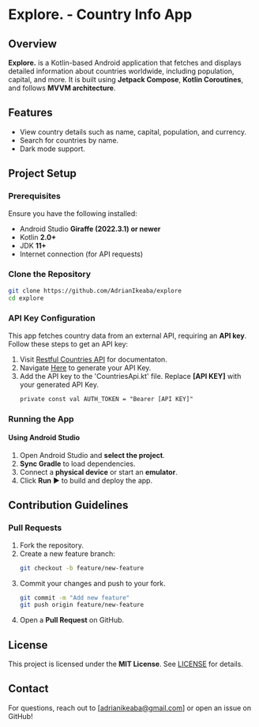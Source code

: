 # Explore. - Country Info App

## Overview
**Explore.** is a Kotlin-based Android application that fetches and displays detailed information about countries worldwide, including population, capital, and more. It is built using **Jetpack Compose**, **Kotlin Coroutines**, and follows **MVVM architecture**.

## Features
- View country details such as name, capital, population, and currency.
- Search for countries by name.
- Dark mode support.

## Project Setup

### Prerequisites
Ensure you have the following installed:
- Android Studio **Giraffe (2022.3.1) or newer**
- Kotlin **2.0+**
- JDK **11+**
- Internet connection (for API requests)

### Clone the Repository
```bash
git clone https://github.com/AdrianIkeaba/explore
cd explore
```

### API Key Configuration
This app fetches country data from an external API, requiring an **API key**. Follow these steps to get an API key:

1. Visit [Restful Countries API](https://restfulcountries.com/api-documentation/) for documentaton.
2. Navigate [Here](https://restfulcountries.com/request-access-token) to generate your API Key.
3. Add the API key to the 'CountriesApi.kt' file. Replace **[API KEY]** with your generated API Key.
   ```
   private const val AUTH_TOKEN = "Bearer [API KEY]"
   ```

### Running the App

#### Using Android Studio
1. Open Android Studio and **select the project**.
2. **Sync Gradle** to load dependencies.
3. Connect a **physical device** or start an **emulator**.
4. Click **Run** ▶️ to build and deploy the app.

## Contribution Guidelines

### Pull Requests
1. Fork the repository.
2. Create a new feature branch:
   ```bash
   git checkout -b feature/new-feature
   ```
3. Commit your changes and push to your fork.
   ```bash
   git commit -m "Add new feature"
   git push origin feature/new-feature
   ```
4. Open a **Pull Request** on GitHub.

## License
This project is licensed under the **MIT License**. See [LICENSE](LICENSE) for details.

## Contact
For questions, reach out to [adrianikeaba@gmail.com] or open an issue on GitHub!

